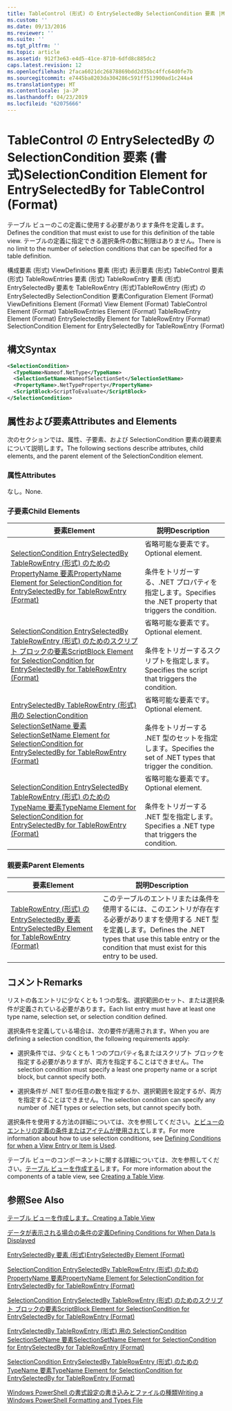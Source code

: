 ```yaml
---
title: TableControl (形式) の EntrySelectedBy SelectionCondition 要素 |Microsoft Docs
ms.custom: ''
ms.date: 09/13/2016
ms.reviewer: ''
ms.suite: ''
ms.tgt_pltfrm: ''
ms.topic: article
ms.assetid: 912f3e63-e4d5-41ce-8710-6dfd8c885dc2
caps.latest.revision: 12
ms.openlocfilehash: 2faca6021dc26878869bdd2d35bc4ffc64d0fe7b
ms.sourcegitcommit: e7445ba8203da304286c591ff513900ad1c244a4
ms.translationtype: MT
ms.contentlocale: ja-JP
ms.lasthandoff: 04/23/2019
ms.locfileid: "62075666"
---
```

# <a name="selectioncondition-element-for-entryselectedby-for-tablecontrol-format"></a><span data-ttu-id="f7fb0-102">TableControl の EntrySelectedBy の SelectionCondition 要素 (書式)</span><span class="sxs-lookup"><span data-stu-id="f7fb0-102">SelectionCondition Element for EntrySelectedBy for TableControl (Format)</span></span>

<span data-ttu-id="f7fb0-103">テーブル ビューのこの定義に使用する必要があります条件を定義します。</span><span class="sxs-lookup"><span data-stu-id="f7fb0-103">Defines the condition that must exist to use for this definition of the table view.</span></span> <span data-ttu-id="f7fb0-104">テーブルの定義に指定できる選択条件の数に制限はありません。</span><span class="sxs-lookup"><span data-stu-id="f7fb0-104">There is no limit to the number of selection conditions that can be specified for a table definition.</span></span>

<span data-ttu-id="f7fb0-105">構成要素 (形式) ViewDefinitions 要素 (形式) 表示要素 (形式) TableControl 要素 (形式) TableRowEntries 要素 (形式) TableRowEntry 要素 (形式) EntrySelectedBy 要素を TableRowEntry (形式)TableRowEntry (形式) の EntrySelectedBy SelectionCondition 要素</span><span class="sxs-lookup"><span data-stu-id="f7fb0-105">Configuration Element (Format) ViewDefinitions Element (Format) View Element (Format) TableControl Element (Format) TableRowEntries Element (Format) TableRowEntry Element (Format) EntrySelectedBy Element for TableRowEntry (Format) SelectionCondition Element for EntrySelectedBy for TableRowEntry (Format)</span></span>

## <a name="syntax"></a><span data-ttu-id="f7fb0-106">構文</span><span class="sxs-lookup"><span data-stu-id="f7fb0-106">Syntax</span></span>

```xml
<SelectionCondition>
  <TypeName>Nameof.NetType</TypeName>
  <SelectionSetName>NameofSelectionSet</SelectionSetName>
  <PropertyName>.NetTypeProperty</PropertyName>
  <ScriptBlock>ScriptToEvaluate</ScriptBlock>
</SelectionCondition>
```

## <a name="attributes-and-elements"></a><span data-ttu-id="f7fb0-107">属性および要素</span><span class="sxs-lookup"><span data-stu-id="f7fb0-107">Attributes and Elements</span></span>

<span data-ttu-id="f7fb0-108">次のセクションでは、属性、子要素、および SelectionCondition 要素の親要素について説明します。</span><span class="sxs-lookup"><span data-stu-id="f7fb0-108">The following sections describe attributes, child elements, and the parent element of the SelectionCondition element.</span></span>

### <a name="attributes"></a><span data-ttu-id="f7fb0-109">属性</span><span class="sxs-lookup"><span data-stu-id="f7fb0-109">Attributes</span></span>

<span data-ttu-id="f7fb0-110">なし。</span><span class="sxs-lookup"><span data-stu-id="f7fb0-110">None.</span></span>

### <a name="child-elements"></a><span data-ttu-id="f7fb0-111">子要素</span><span class="sxs-lookup"><span data-stu-id="f7fb0-111">Child Elements</span></span>

|<span data-ttu-id="f7fb0-112">要素</span><span class="sxs-lookup"><span data-stu-id="f7fb0-112">Element</span></span>|<span data-ttu-id="f7fb0-113">説明</span><span class="sxs-lookup"><span data-stu-id="f7fb0-113">Description</span></span>|
|-------------|-----------------|
|[<span data-ttu-id="f7fb0-114">SelectionCondition EntrySelectedBy TableRowEntry (形式) のための PropertyName 要素</span><span class="sxs-lookup"><span data-stu-id="f7fb0-114">PropertyName Element for SelectionCondition for EntrySelectedBy for TableRowEntry (Format)</span></span>](./propertyname-element-for-selectioncondition-for-entryselectedby-for-tablerowentry-format.md)|<span data-ttu-id="f7fb0-115">省略可能な要素です。</span><span class="sxs-lookup"><span data-stu-id="f7fb0-115">Optional element.</span></span><br /><br /> <span data-ttu-id="f7fb0-116">条件をトリガーする、.NET プロパティを指定します。</span><span class="sxs-lookup"><span data-stu-id="f7fb0-116">Specifies the .NET property that triggers the condition.</span></span>|
|[<span data-ttu-id="f7fb0-117">SelectionCondition EntrySelectedBy TableRowEntry (形式) のためのスクリプト ブロックの要素</span><span class="sxs-lookup"><span data-stu-id="f7fb0-117">ScriptBlock Element for SelectionCondition for EntrySelectedBy for TableRowEntry (Format)</span></span>](./scriptblock-element-for-selectioncondition-for-entryselectedby-for-tablecontrol-format.md)|<span data-ttu-id="f7fb0-118">省略可能な要素です。</span><span class="sxs-lookup"><span data-stu-id="f7fb0-118">Optional element.</span></span><br /><br /> <span data-ttu-id="f7fb0-119">条件をトリガーするスクリプトを指定します。</span><span class="sxs-lookup"><span data-stu-id="f7fb0-119">Specifies the script that triggers the condition.</span></span>|
|[<span data-ttu-id="f7fb0-120">EntrySelectedBy TableRowEntry (形式) 用の SelectionCondition SelectionSetName 要素</span><span class="sxs-lookup"><span data-stu-id="f7fb0-120">SelectionSetName Element for SelectionCondition for EntrySelectedBy for TableRowEntry (Format)</span></span>](./selectionsetname-element-for-selectioncondition-for-entryselectedby-for-tablecontrol-format.md)|<span data-ttu-id="f7fb0-121">省略可能な要素です。</span><span class="sxs-lookup"><span data-stu-id="f7fb0-121">Optional element.</span></span><br /><br /> <span data-ttu-id="f7fb0-122">条件をトリガーする .NET 型のセットを指定します。</span><span class="sxs-lookup"><span data-stu-id="f7fb0-122">Specifies the set of .NET types that trigger the condition.</span></span>|
|[<span data-ttu-id="f7fb0-123">SelectionCondition EntrySelectedBy TableRowEntry (形式) のための TypeName 要素</span><span class="sxs-lookup"><span data-stu-id="f7fb0-123">TypeName Element for SelectionCondition for EntrySelectedBy for TableRowEntry (Format)</span></span>](./typename-element-for-selectioncondition-for-entryselectedby-for-tablecontrol-format.md)|<span data-ttu-id="f7fb0-124">省略可能な要素です。</span><span class="sxs-lookup"><span data-stu-id="f7fb0-124">Optional element.</span></span><br /><br /> <span data-ttu-id="f7fb0-125">条件をトリガーする .NET 型を指定します。</span><span class="sxs-lookup"><span data-stu-id="f7fb0-125">Specifies a .NET type that triggers the condition.</span></span>|

### <a name="parent-elements"></a><span data-ttu-id="f7fb0-126">親要素</span><span class="sxs-lookup"><span data-stu-id="f7fb0-126">Parent Elements</span></span>

|<span data-ttu-id="f7fb0-127">要素</span><span class="sxs-lookup"><span data-stu-id="f7fb0-127">Element</span></span>|<span data-ttu-id="f7fb0-128">説明</span><span class="sxs-lookup"><span data-stu-id="f7fb0-128">Description</span></span>|
|-------------|-----------------|
|[<span data-ttu-id="f7fb0-129">TableRowEntry (形式) の EntrySelectedBy 要素</span><span class="sxs-lookup"><span data-stu-id="f7fb0-129">EntrySelectedBy Element for TableRowEntry (Format)</span></span>](./entryselectedby-element-for-tablerowentry-for-tablecontrol-format.md)|<span data-ttu-id="f7fb0-130">このテーブルのエントリまたは条件を使用するには、このエントリが存在する必要がありますを使用する .NET 型を定義します。</span><span class="sxs-lookup"><span data-stu-id="f7fb0-130">Defines the .NET types that use this table entry or the condition that must exist for this entry to be used.</span></span>|

## <a name="remarks"></a><span data-ttu-id="f7fb0-131">コメント</span><span class="sxs-lookup"><span data-stu-id="f7fb0-131">Remarks</span></span>

<span data-ttu-id="f7fb0-132">リストの各エントリに少なくとも 1 つの型名、選択範囲のセット、または選択条件が定義されている必要があります。</span><span class="sxs-lookup"><span data-stu-id="f7fb0-132">Each list entry must have at least one type name, selection set, or selection condition defined.</span></span>

<span data-ttu-id="f7fb0-133">選択条件を定義している場合は、次の要件が適用されます。</span><span class="sxs-lookup"><span data-stu-id="f7fb0-133">When you are defining a selection condition, the following requirements apply:</span></span>

- <span data-ttu-id="f7fb0-134">選択条件では、少なくとも 1 つのプロパティ名またはスクリプト ブロックを指定する必要がありますが、両方を指定することはできません。</span><span class="sxs-lookup"><span data-stu-id="f7fb0-134">The selection condition must specify a least one property name or a script block, but cannot specify both.</span></span>

- <span data-ttu-id="f7fb0-135">選択条件が .NET 型の任意の数を指定するか、選択範囲を設定するが、両方を指定することはできません。</span><span class="sxs-lookup"><span data-stu-id="f7fb0-135">The selection condition can specify any number of .NET types or selection sets, but cannot specify both.</span></span>

<span data-ttu-id="f7fb0-136">選択条件を使用する方法の詳細については、次を参照してください。[とビューのエントリの定義の条件またはアイテムが使用されて](./defining-conditions-for-displaying-data.md)します。</span><span class="sxs-lookup"><span data-stu-id="f7fb0-136">For more information about how to use selection conditions, see [Defining Conditions for when a View Entry or Item is Used](./defining-conditions-for-displaying-data.md).</span></span>

<span data-ttu-id="f7fb0-137">テーブル ビューのコンポーネントに関する詳細については、次を参照してください。[テーブル ビューを作成する](./creating-a-table-view.md)します。</span><span class="sxs-lookup"><span data-stu-id="f7fb0-137">For more information about the components of a table view, see [Creating a Table View](./creating-a-table-view.md).</span></span>

## <a name="see-also"></a><span data-ttu-id="f7fb0-138">参照</span><span class="sxs-lookup"><span data-stu-id="f7fb0-138">See Also</span></span>

[<span data-ttu-id="f7fb0-139">テーブル ビューを作成します。</span><span class="sxs-lookup"><span data-stu-id="f7fb0-139">Creating a Table View</span></span>](./creating-a-table-view.md)

[<span data-ttu-id="f7fb0-140">データが表示される場合の条件の定義</span><span class="sxs-lookup"><span data-stu-id="f7fb0-140">Defining Conditions for When Data Is Displayed</span></span>](./defining-conditions-for-displaying-data.md)

[<span data-ttu-id="f7fb0-141">EntrySelectedBy 要素 (形式)</span><span class="sxs-lookup"><span data-stu-id="f7fb0-141">EntrySelectedBy Element (Format)</span></span>](./entryselectedby-element-for-tablerowentry-for-tablecontrol-format.md)

[<span data-ttu-id="f7fb0-142">SelectionCondition EntrySelectedBy TableRowEntry (形式) のための PropertyName 要素</span><span class="sxs-lookup"><span data-stu-id="f7fb0-142">PropertyName Element for SelectionCondition for EntrySelectedBy for TableRowEntry (Format)</span></span>](./propertyname-element-for-selectioncondition-for-entryselectedby-for-tablerowentry-format.md)

[<span data-ttu-id="f7fb0-143">SelectionCondition EntrySelectedBy TableRowEntry (形式) のためのスクリプト ブロックの要素</span><span class="sxs-lookup"><span data-stu-id="f7fb0-143">ScriptBlock Element for SelectionCondition for EntrySelectedBy for TableRowEntry (Format)</span></span>](./scriptblock-element-for-selectioncondition-for-entryselectedby-for-tablecontrol-format.md)

[<span data-ttu-id="f7fb0-144">EntrySelectedBy TableRowEntry (形式) 用の SelectionCondition SelectionSetName 要素</span><span class="sxs-lookup"><span data-stu-id="f7fb0-144">SelectionSetName Element for SelectionCondition for EntrySelectedBy for TableRowEntry (Format)</span></span>](./selectionsetname-element-for-selectioncondition-for-entryselectedby-for-tablecontrol-format.md)

[<span data-ttu-id="f7fb0-145">SelectionCondition EntrySelectedBy TableRowEntry (形式) のための TypeName 要素</span><span class="sxs-lookup"><span data-stu-id="f7fb0-145">TypeName Element for SelectionCondition for EntrySelectedBy for TableRowEntry (Format)</span></span>](./typename-element-for-selectioncondition-for-entryselectedby-for-tablecontrol-format.md)

[<span data-ttu-id="f7fb0-146">Windows PowerShell の書式設定の書き込みとファイルの種類</span><span class="sxs-lookup"><span data-stu-id="f7fb0-146">Writing a Windows PowerShell Formatting and Types File</span></span>](./writing-a-powershell-formatting-file.md)
